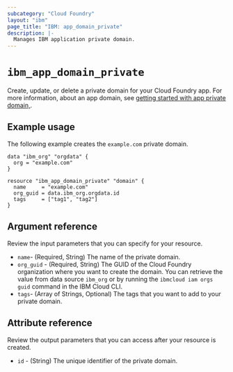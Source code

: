 ```yaml
---
subcategory: "Cloud Foundry"
layout: "ibm"
page_title: "IBM: app_domain_private"
description: |-
  Manages IBM application private domain.
---
```


# `ibm_app_domain_private`

Create, update, or delete a private domain for your Cloud Foundry app. For more information, about an app domain, see [getting started with app private domain,](https://cloud.ibm.com/docs/cloud-foundry-public?topic=cloud-foundry-public-getting-started).


## Example usage
The following example creates the `example.com` private domain. 

```
data "ibm_org" "orgdata" {
  org = "example.com"
}

resource "ibm_app_domain_private" "domain" {
  name     = "example.com"
  org_guid = data.ibm_org.orgdata.id
  tags     = ["tag1", "tag2"]
}
```

## Argument reference
Review the input parameters that you can specify for your resource. 

- `name`- (Required, String) The name of the private domain.
- `org_guid` - (Required, String) The GUID of the Cloud Foundry organization where you want to create the domain. You can retrieve the value from data source `ibm_org` or by running the `ibmcloud iam orgs guid` command in the IBM Cloud CLI.
- `tags`- (Array of Strings, Optional) The tags that you want to add to your private domain.

## Attribute reference
Review the output parameters that you can access after your resource is created.

- `id` - (String) The unique identifier of the private domain.




